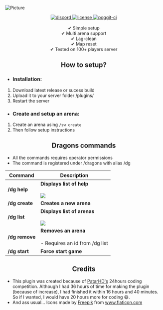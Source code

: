 ![Picture](https://i.ibb.co/7C2wWMC/Dragons.png)

<div align=center>
	<a href="https://discord.gg/uwBf2jS">
	        <img src="https://img.shields.io/discord/365202594932719616?color=blue&label=discord&style=for-the-badge" alt="discord">
	</a>
	<a href="https://github.com/GamakCZ/Dragons/blob/master/LICENSE">
	       <img src="https://img.shields.io/github/license/GamakCZ/Dragons?style=for-the-badge" alt="license">
	</a>
	<a href="https://poggit.pmmp.io/ci/GamakCZ/Dragons/Dragons">
	        <img src="https://poggit.pmmp.io/ci.shield/GamakCZ/Dragons/Dragons?style=for-the-badge" alt="poggit-ci">
	</a>
<br><br>
✔ Simple setup<br>
✔ Multi arena support<br>
✔ Lag-clean<br>
✔ Map reset<br>
✔ Tested on 100+ players server
</div>

<div align="center">
	<h2>How to setup?</h2>
</div>

 - <h3>Installation:</h3>
 1. Download latest release or sucess build
 2. Upload it to your server folder /plugins/
 3. Restart the server

-  <h3>Create and setup an arena:</h3>
1. Create an arena using `/sw create`
2. Then follow setup instructions

<div align="center">
	<h2>Dragons commands</h2>
</div>

- All the commands requires operator permissions
- The command is registered under /dragons with alias /dg

| Command | Description |
| --- | --- |
| **/dg help** | **Displays list of help**<br><br>![](https://i.ibb.co/p2jnYmM/obrazek.png) |
| **/dg create** | **Creates a new arena** |
| **/dg list** | **Displays list of arenas**<br><br>![](https://i.ibb.co/QPPsz37/obrazek.png) |
| **/dg remove** | **Removes an arena**<br><br>- Requires an id from /dg list |
| **/dg start** | **Force start game** |

<div align="center">
	<h2>Credits</h2>
</div>

- This plugin was created because of [PatarHD's]() 24hours coding competition. Although I had 36 hours of time for making the plugin (because of increase), I had finished it within 16 hours and 40 minutes. So if I wanted, I would have 20 hours more for coding :smile:.
- And ass usual... Icons made by <a href="https://www.flaticon.com/authors/freepik" title="Freepik">Freepik</a> from <a href="https://www.flaticon.com/" title="Flaticon"> www.flaticon.com</a>
